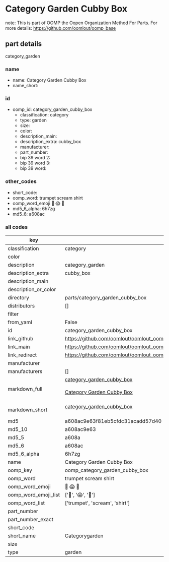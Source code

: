 # Category Garden Cubby Box  

note: This is part of OOMP the Oopen Organization Method For Parts. For more details: https://github.com/oomlout/oomp_base

##  part details
  



category_garden



### name
* name: Category Garden Cubby Box
* name_short: 
### id
* oomp_id: category_garden_cubby_box
  * classification: category
  * type: garden
  * size: 
  * color: 
  * description_main: 
  * description_extra: cubby_box
  * manufacturer: 
  * part_number: 
  * bip 39 word 2: 
  * bip 39 word 3: 
  * bip 39 word: 

### other_codes
* short_code: 
* oomp_word: trumpet scream shirt
* oomp_word_emoji :trumpet: :scream: :shirt:
* md5_6_alpha: 6h7zg
* md5_6: a608ac









### all codes 
| key | value |  
| --- | --- |  
| classification | category |  
| color |  |  
| description | category_garden |  
| description_extra | cubby_box |  
| description_main |  |  
| description_or_color |   |  
| directory | parts/category_garden_cubby_box |  
| distributors | [] |  
| filter |  |  
| from_yaml | False |  
| id | category_garden_cubby_box |  
| link_github | https://github.com/oomlout/oomlout_oomp_version_1_messy/tree/main/parts/category_garden_cubby_box |  
| link_main | https://github.com/oomlout/oomlout_oomp_version_1_messy/tree/main/parts/category_garden_cubby_box |  
| link_redirect | https://github.com/oomlout/oomlout_oomp_version_1_messy/tree/main/parts/category_garden_cubby_box |  
| manufacturer |  |  
| manufacturers | [] |  
| markdown_full | [category_garden_cubby_box](none)<br>[](none)<br>[Category Garden Cubby Box](none)<br><br> |  
| markdown_short | [category_garden_cubby_box](none)<br><br> |  
| md5 | a608ac9e63f81eb5cfdc31acadd57d40 |  
| md5_10 | a608ac9e63 |  
| md5_5 | a608a |  
| md5_6 | a608ac |  
| md5_6_alpha | 6h7zg |  
| name | Category Garden Cubby Box |  
| oomp_key | oomp_category_garden_cubby_box |  
| oomp_word | trumpet scream shirt |  
| oomp_word_emoji | :trumpet: :scream: :shirt: |  
| oomp_word_emoji_list | [':trumpet:', ':scream:', ':shirt:'] |  
| oomp_word_list | ['trumpet', 'scream', 'shirt'] |  
| part_number |  |  
| part_number_exact |  |  
| short_code |  |  
| short_name | Categorygarden |  
| size |  |  
| type | garden |  
